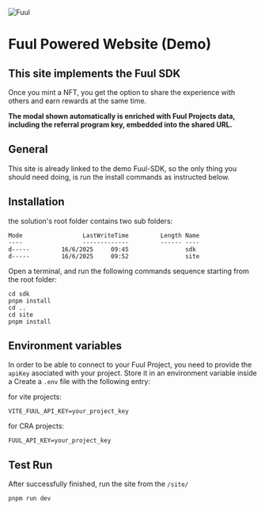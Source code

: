 ![](https://cdn.prod.website-files.com/636fea919b96f729afeb9bf3/636fecb23e9741026fee1b94_fuul-logo-color.webp "Fuul")

# Fuul Powered Website (Demo)

## This site implements the Fuul SDK

Once you mint a NFT, you get the option to share the experience with others and earn rewards at the same time.

__The modal shown automatically is enriched with Fuul Projects data, including the referral program key, embedded into the shared URL.__


## General

This site is already linked to the demo Fuul-SDK, so the only thing you should need doing, is run the install commands as instructed below.

## Installation

the solution's root folder contains two sub folders:
```
Mode                 LastWriteTime         Length Name
----                 -------------         ------ ----
d-----         16/6/2025     09:45                sdk
d-----         16/6/2025     09:52                site
```

Open a terminal, and run the following commands sequence starting from the root folder:
```
cd sdk
pnpm install
cd ..
cd site
pnpm install
```
## Environment variables
In order to be able to connect to your Fuul Project, you need to provide the  ```apiKey```  asociated with your project. Store it in an environment variable inside a Create a ```.env``` file with the following entry: 

for vite projects:
```
VITE_FUUL_API_KEY=your_project_key
```
for CRA projects:
```
FUUL_API_KEY=your_project_key
```
## Test Run

After successfully finished, run the site from the ```/site/``` 

```
pnpm run dev
```
